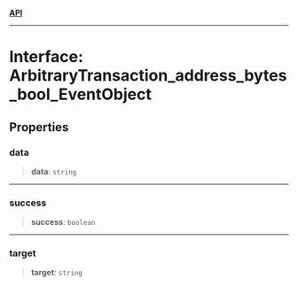 [**API**](../../../README.md)

***

# Interface: ArbitraryTransaction\_address\_bytes\_bool\_EventObject

## Properties

### data

> **data**: `string`

***

### success

> **success**: `boolean`

***

### target

> **target**: `string`
